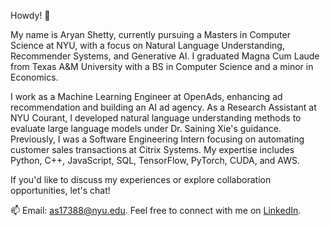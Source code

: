 Howdy! 👋

My name is Aryan Shetty, currently pursuing a Masters in Computer Science at NYU, with a focus on Natural Language Understanding, Recommender Systems, and Generative AI. I graduated Magna Cum Laude from Texas A&M University with a BS in Computer Science and a minor in Economics. 

I work as a Machine Learning Engineer at OpenAds, enhancing ad recommendation and building an AI ad agency. As a Research Assistant at NYU Courant, I developed natural language understanding methods to evaluate large language models under Dr. Saining Xie's guidance. Previously, I was a Software Engineering Intern focusing on automating customer sales transactions at Citrix Systems. My expertise includes Python, C++, JavaScript, SQL, TensorFlow, PyTorch, CUDA, and AWS.

If you'd like to discuss my experiences or explore collaboration opportunities, let's chat!

📫 Email: as17388@nyu.edu. Feel free to connect with me on [LinkedIn](https://www.linkedin.com/in/aryan-shetty/).
